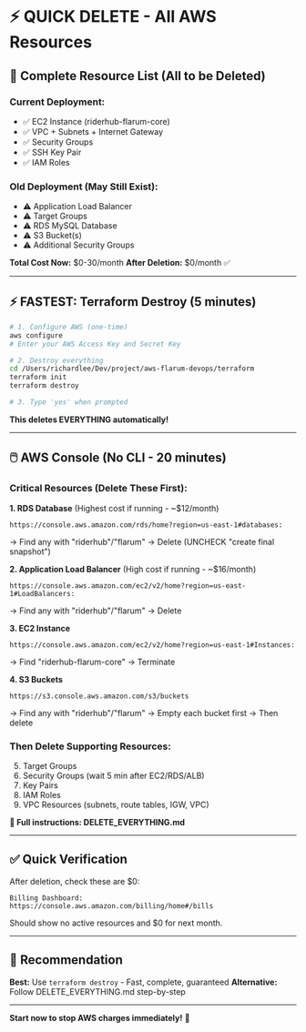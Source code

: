 # ⚡ QUICK DELETE - All AWS Resources

## 🎯 Complete Resource List (All to be Deleted)

### Current Deployment:
- ✅ EC2 Instance (riderhub-flarum-core)
- ✅ VPC + Subnets + Internet Gateway
- ✅ Security Groups
- ✅ SSH Key Pair
- ✅ IAM Roles

### Old Deployment (May Still Exist):
- ⚠️ Application Load Balancer
- ⚠️ Target Groups  
- ⚠️ RDS MySQL Database
- ⚠️ S3 Bucket(s)
- ⚠️ Additional Security Groups

**Total Cost Now:** $0-30/month
**After Deletion:** $0/month ✅

---

## ⚡ FASTEST: Terraform Destroy (5 minutes)

```bash
# 1. Configure AWS (one-time)
aws configure
# Enter your AWS Access Key and Secret Key

# 2. Destroy everything
cd /Users/richardlee/Dev/project/aws-flarum-devops/terraform
terraform init
terraform destroy

# 3. Type 'yes' when prompted
```

**This deletes EVERYTHING automatically!**

---

## 🖱️ AWS Console (No CLI - 20 minutes)

### Critical Resources (Delete These First):

**1. RDS Database** (Highest cost if running - ~$12/month)
```
https://console.aws.amazon.com/rds/home?region=us-east-1#databases:
```
→ Find any with "riderhub"/"flarum"
→ Delete (UNCHECK "create final snapshot")

**2. Application Load Balancer** (High cost if running - ~$16/month)
```
https://console.aws.amazon.com/ec2/v2/home?region=us-east-1#LoadBalancers:
```
→ Find any with "riderhub"/"flarum"
→ Delete

**3. EC2 Instance**
```
https://console.aws.amazon.com/ec2/v2/home?region=us-east-1#Instances:
```
→ Find "riderhub-flarum-core"
→ Terminate

**4. S3 Buckets**
```
https://s3.console.aws.amazon.com/s3/buckets
```
→ Find any with "riderhub"/"flarum"
→ Empty each bucket first
→ Then delete

### Then Delete Supporting Resources:

5. Target Groups
6. Security Groups (wait 5 min after EC2/RDS/ALB)
7. Key Pairs
8. IAM Roles
9. VPC Resources (subnets, route tables, IGW, VPC)

**📖 Full instructions: DELETE_EVERYTHING.md**

---

## ✅ Quick Verification

After deletion, check these are $0:

```
Billing Dashboard:
https://console.aws.amazon.com/billing/home#/bills
```

Should show no active resources and $0 for next month.

---

## 🎯 Recommendation

**Best:** Use `terraform destroy` - Fast, complete, guaranteed
**Alternative:** Follow DELETE_EVERYTHING.md step-by-step

---

**Start now to stop AWS charges immediately!** 🚀

